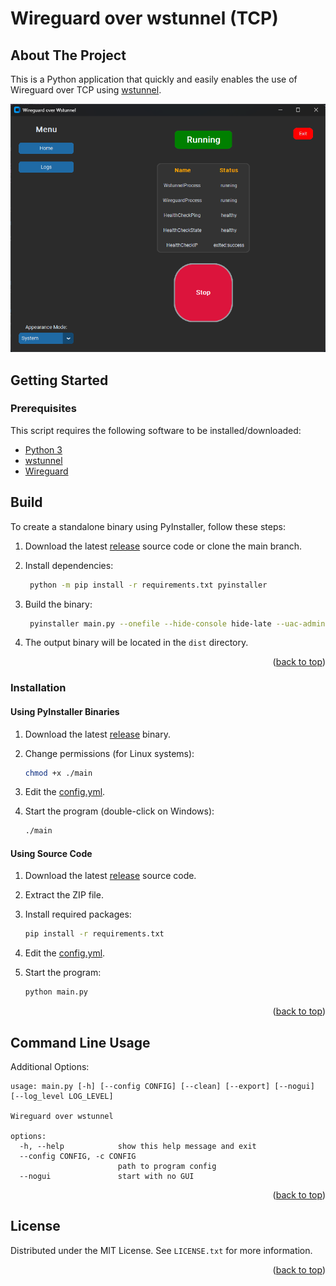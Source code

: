 # Wireguard over wstunnel (TCP)

## About The Project

This is a Python application that quickly and easily enables the use of Wireguard over TCP using [wstunnel](https://github.com/erebe/wstunnel).

![alt text](images/screenshot.png)

## Getting Started

### Prerequisites

This script requires the following software to be installed/downloaded:

- [Python 3](https://www.python.org/downloads/)
- [wstunnel](https://github.com/erebe/wstunnel/releases)
- [Wireguard](https://www.wireguard.com/install/)

## Build

To create a standalone binary using PyInstaller, follow these steps:

1. Download the latest [release](https://github.com/klementng/wireguard-over-wstunnel/releases/) source code or clone the main branch.
2. Install dependencies:

   ```bash
    python -m pip install -r requirements.txt pyinstaller
   ```

3. Build the binary:

   ```bash
    pyinstaller main.py --onefile --hide-console hide-late --uac-admin
   ```

4. The output binary will be located in the `dist` directory.

<p align="right">(<a href="#readme-top">back to top</a>)</p>

### Installation

#### Using PyInstaller Binaries

1. Download the latest [release](https://github.com/klementng/wireguard-over-wstunnel/releases/) binary.
2. Change permissions (for Linux systems):

    ```sh
    chmod +x ./main
    ```

3. Edit the [config.yml](./config.yml).
4. Start the program (double-click on Windows):

    ```sh
    ./main
    ```

#### Using Source Code

1. Download the latest [release](https://github.com/klementng/wireguard-over-wstunnel/releases/) source code.
2. Extract the ZIP file.
3. Install required packages:

   ```sh
   pip install -r requirements.txt
   ```

4. Edit the [config.yml](./config.yml).
5. Start the program:

   ```sh
   python main.py
   ```

<p align="right">(<a href="#readme-top">back to top</a>)</p>

## Command Line Usage

Additional Options:

```text
usage: main.py [-h] [--config CONFIG] [--clean] [--export] [--nogui] [--log_level LOG_LEVEL]

Wireguard over wstunnel

options:
  -h, --help            show this help message and exit
  --config CONFIG, -c CONFIG
                        path to program config
  --nogui               start with no GUI
```

<p align="right">(<a href="#readme-top">back to top</a>)</p>

## License

Distributed under the MIT License. See `LICENSE.txt` for more information.

<p align="right">(<a href="#readme-top">back to top</a>)</p>
